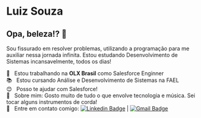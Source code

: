 # Luiz Souza

## Opa, beleza!? 👋
Sou fissurado em resolver problemas, utilizando a programação para me auxiliar nessa jornada infinita.
Estou estudando Desenvolvimento de Sistemas incansavelmente, todos os dias!

  👾  &nbsp; Estou trabalhando na **OLX Brasil** como Salesforce Enginner
 <br/> :books: &nbsp; Estou cursando Análise e Desenvolvimento de Sistemas na FAEL
 <br/> :blush: &nbsp; Posso te ajudar com Salesforce! 
 <br/> :guitar:  &nbsp; Sobre mim: Gosto muito de tudo o que envolve tecnologia e música. Sei tocar alguns instrumentos de corda!
 <br/> :email: &nbsp; Entre em contato comigo: [![Linkedin Badge](https://img.shields.io/badge/-LuizSouza-blue?style=flat-square&logo=Linkedin&logoColor=white&link=https://www.linkedin.com/in/luiz-souza-a1244a113/)](https://www.linkedin.com/in/lusouza42/) 
| 
[![Gmail Badge](https://img.shields.io/badge/-hpsouza.luiz@gmail.com-c14438?style=flat-square&logo=Gmail&logoColor=white&link=mailto:hpsouza.luiz@gmail.com)](mailto:hpsouza.luiz@gmail.com)

```
